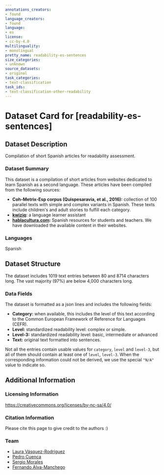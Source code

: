 ```yaml
---
annotations_creators:
- found
language_creators:
- found
language:
- es
license:
- cc-by-4.0
multilinguality:
- monolingual
pretty_name: readability-es-sentences
size_categories:
- unknown
source_datasets:
- original
task_categories:
- text-classification
task_ids:
- text-classification-other-readability
---
```


# Dataset Card for [readability-es-sentences]


## Dataset Description

Compilation of short Spanish articles for readability assessment.

### Dataset Summary

This dataset is a compilation of short articles from websites dedicated to learn Spanish as a second language. These articles have been compiled from the following sources: 
- **Coh-Metrix-Esp corpus (Quispesaravia, et al., 2016):** collection of 100 parallel texts with simple and complex variants in Spanish. These texts include children's and adult stories to fulfill each category.
- **[kwiziq](https://www.kwiziq.com/):** a language learner assistant
- **[hablacultura.com](https://hablacultura.com/):** Spanish resources for students and teachers. We have downloaded the available content in their websites.


### Languages

Spanish

## Dataset Structure

The dataset includes 1019 text entries between 80 and 8714 characters long. The vast majority (97%) are below 4,000 characters long.

### Data Fields

The dataset is formatted as a json lines and includes the following fields:
- **Category:** when available, this includes the level of this text according to the Common European Framework of Reference for Languages (CEFR).
- **Level:** standardized readability level: complex or simple. 
- **Level-3:** standardized readability level: basic, intermediate or advanced
- **Text:** original text formatted into sentences.

Not all the entries contain usable values for `category`, `level` and `level-3`, but all of them should contain at least one of `level`, `level-3`. When the corresponding information could not be derived, we use the special `"N/A"` value to indicate so.

## Additional Information

### Licensing Information

https://creativecommons.org/licenses/by-nc-sa/4.0/

### Citation Information

Please cite this page to give credit to the authors :)

### Team
- [Laura Vásquez-Rodríguez](https://lmvasque.github.io/)
- [Pedro Cuenca](https://twitter.com/pcuenq)
- [Sergio Morales](https://www.fireblend.com/)
- [Fernando Alva-Manchego](https://feralvam.github.io/)

